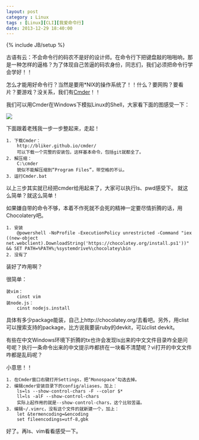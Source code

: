 ```yaml
---
layout: post
category : Linux
tags : [Linux][CLI][我爱命令行]
date: 2013-12-29 18:40:00
---
```

{% include JB/setup %}

古语有云：不会命令行的码农不是好的设计师。在命令行下把键盘敲的啪啪响，那是一种怎样的逼格？为了体现自己苦逼的码农身份，同志们，我们必须把命令行学会学好！！

怎么才能用好命令行？当然是要用*NIX的操作系统了！！什么？要网购？要看片？要游戏？没关系，我们有[Cmder](http://bliker.github.io/cmder/)！！

我们可以用Cmder在Windows下模拟Linux的Shell，大家看下面的图感受一下：

![](http://bliker.github.io/cmder/img/git_thumb.png)

下面跟着老残我一步一步整起来，走起！

	1. 下载Cmder：
		http://bliker.github.io/cmder/
		可以下载一个完整的安装包，这样基本命令，包括git就都全了。
	2. 解压缩：
		C:\cmder
		貌似不能解压缩到“Program Files”，带空格的不认。
	3. 运行Cmder.bat
	
以上三步其实就已经把cmder给用起来了，大家可以执行ls、pwd感受下。 就这么简单？就这么简单！

如果嫌自带的命令不够，本着不作死就不会死的精神一定要尽情折腾的话，用Chocolatery吧。

	1. 安装
		@powershell -NoProfile -ExecutionPolicy unrestricted -Command "iex ((new-object net.webclient).DownloadString('https://chocolatey.org/install.ps1'))" && SET PATH=%PATH%;%systemdrive%\chocolatey\bin
	2. 没有了

装好了咋用啊？

很简单：

	装vim：
		cinst vim
	装node.js：
		cinst nodejs.install

具体有多少package能装，自己上http://chocolatey.org/去看吧。另外，用clist可以搜索支持的package，比方说我要装ruby的devkit，可以clist devkit。

有些在中文Windows环境下折腾的tx也许会发现ls出来的中文文件目录咋全是问号呢？执行一条命令出来的中文提示咋都挤在一块看不清楚呢？vi打开的中文文件咋都是乱码呢？

小意思！！

	1. 在Cmder窗口右键打开Settings，把‘Monospace’勾选去掉。
	2. 编辑cmder安装目录下的config/aliases，加上：
		ls=ls --show-control-chars -F --color $*
		ll=ls -alF --show-control-chars
		实际上起作用的就是--show-control-chars，这个比较苦逼。
	3. 编辑~/.vimrc，没有这个文件的就新建一个，加上：
		let &termencoding=&encoding
		set fileencodings=utf-8,gbk

好了。再ls、vim看看感受一下。
